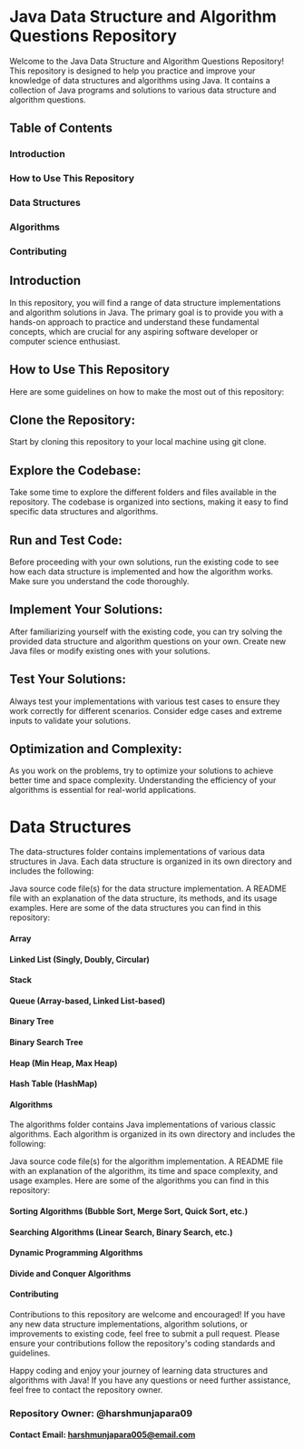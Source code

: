 # Java Data Structure and Algorithm Questions Repository

Welcome to the Java Data Structure and Algorithm Questions Repository! This repository is designed to help you practice and improve your knowledge of data structures and algorithms using Java. It contains a collection of Java programs and solutions to various data structure and algorithm questions.

## Table of Contents
 ### Introduction
 ### How to Use This Repository
 ### Data Structures
 ### Algorithms
 ### Contributing

## Introduction
In this repository, you will find a range of data structure implementations and algorithm solutions in Java. The primary goal is to provide you with a hands-on approach to practice and understand these fundamental concepts, which are crucial for any aspiring software developer or computer science enthusiast.

## How to Use This Repository
Here are some guidelines on how to make the most out of this repository:

## Clone the Repository:
Start by cloning this repository to your local machine using git clone.

## Explore the Codebase: 
Take some time to explore the different folders and files available in the repository. The codebase is organized into sections, making it easy to find specific data structures and algorithms.

## Run and Test Code: 
Before proceeding with your own solutions, run the existing code to see how each data structure is implemented and how the algorithm works. Make sure you understand the code thoroughly.

## Implement Your Solutions: 
After familiarizing yourself with the existing code, you can try solving the provided data structure and algorithm questions on your own. Create new Java files or modify existing ones with your solutions.

## Test Your Solutions: 
Always test your implementations with various test cases to ensure they work correctly for different scenarios. Consider edge cases and extreme inputs to validate your solutions.

## Optimization and Complexity: 
As you work on the problems, try to optimize your solutions to achieve better time and space complexity. Understanding the efficiency of your algorithms is essential for real-world applications.

# Data Structures
The data-structures folder contains implementations of various data structures in Java. Each data structure is organized in its own directory and includes the following:

Java source code file(s) for the data structure implementation.
A README file with an explanation of the data structure, its methods, and its usage examples.
Here are some of the data structures you can find in this repository:

#### Array
#### Linked List (Singly, Doubly, Circular)
#### Stack
#### Queue (Array-based, Linked List-based)
#### Binary Tree
#### Binary Search Tree
#### Heap (Min Heap, Max Heap)
#### Hash Table (HashMap)
#### Algorithms
The algorithms folder contains Java implementations of various classic algorithms. Each algorithm is organized in its own directory and includes the following:

Java source code file(s) for the algorithm implementation.
A README file with an explanation of the algorithm, its time and space complexity, and usage examples.
Here are some of the algorithms you can find in this repository:

#### Sorting Algorithms (Bubble Sort, Merge Sort, Quick Sort, etc.)
#### Searching Algorithms (Linear Search, Binary Search, etc.)
#### Dynamic Programming Algorithms
#### Divide and Conquer Algorithms
#### Contributing
Contributions to this repository are welcome and encouraged! If you have any new data structure implementations, algorithm solutions, or improvements to existing code, feel free to submit a pull request. Please ensure your contributions follow the repository's coding standards and guidelines.

Happy coding and enjoy your journey of learning data structures and algorithms with Java! If you have any questions or need further assistance, feel free to contact the repository owner.

### Repository Owner: @harshmunjapara09

#### Contact Email: harshmunjapara005@email.com

